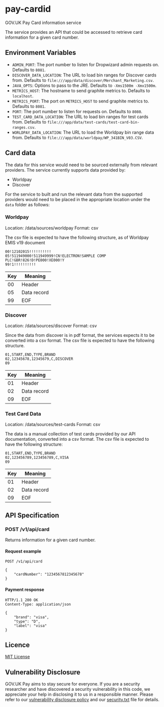 # pay-cardid

GOV.UK Pay Card information service

The service provides an API that could be accessed to retrieve card information for a given card number.

## Environment Variables

  - `ADMIN_PORT`: The port number to listen for Dropwizard admin requests on. Defaults to `8081`.
  - `DISCOVER_DATA_LOCATION`: The URL to load bin ranges for Discover cards from. Defaults to `file:///app/data/discover/Merchant_Marketing.csv`.
  - `JAVA_OPTS`: Options to pass to the JRE. Defaults to `-Xms1500m -Xmx1500m`.
  - `METRICS_HOST`: The hostname to send graphite metrics to. Defaults to `localhost`.
  - `METRICS_PORT`: The port on `METRICS_HOST` to send graphite metrics to. Defaults to `8081`.
  - `PORT`: The port number to listen for requests on. Defaults to `8080`.
  - `TEST_CARD_DATA_LOCATION`: The URL to load bin ranges for test cards from. Defaults to `file:///app/data/test-cards/test-card-bin-ranges.csv`.
  - `WORLDPAY_DATA_LOCATION`: The URL to load the Worldpay bin range data from. Defaults to `file:///app/data/worldpay/WP_341BIN_V03.CSV`.

## Card data
The data for this service would need to be sourced externally from relevant providers. 
The service currently supports data provided by: 

- Worldpay
- Discover

For the service to built and run the relevant data from the supported providers would need to be placed in the appropriate
location under the `data` folder as follows:

### Worldpay

Location: /data/sources/worldpay
Format: csv

The csv file is expected to have the following structure, as of Worldpay EMIS v19 document

    00!12102015!!!!!!!!!!
    05!511949000!511949999!CN!ELECTRON!SAMPLE COMP PLC!GBR!826!D!PE000!XE000!Y
    99!1!!!!!!!!!!

|Key|Meaning    |
|---|-----------|
|00 |Header     |
|05 |Data record|
|99 |EOF        |

### Discover

Location: /data/sources/discover
Format: csv

Since the data from discover is in pdf format, the services expects it to be converted into a csv format. The csv file is
 expected to have the following structure.

    01,START,END,TYPE,BRAND
    02,12345678,12345679,C,DISCOVER
    09

|Key|Meaning    |
|---|-----------|
|01 |Header     |
|02 |Data record|
|09 |EOF        |

### Test Card Data

Location: /data/sources/test-cards
Format: csv

The data is a manual collection of test cards provided by our API documentation, converted into a csv format. The csv file is
 expected to have the following structure:

    01,START,END,TYPE,BRAND
    02,123456789,123456789,C,VISA
    09

|Key|Meaning    |
|---|-----------|
|01 |Header     |
|02 |Data record|
|09 |EOF        |

## API Specification

### POST /v1/api/card

Returns information for a given card number.

#### Request example

    POST /v1/api/card

    {
        "cardNumber": "1234567812345678"
    }

#### Payment response

    HTTP/1.1 200 OK
    Content-Type: application/json

    {
        "brand": "visa",
        "type": "D",
        "label": "visa"
    }

## Licence

[MIT License](LICENSE)

## Vulnerability Disclosure

GOV.UK Pay aims to stay secure for everyone. If you are a security researcher and have discovered a security vulnerability in this code, we appreciate your help in disclosing it to us in a responsible manner. Please refer to our [vulnerability disclosure policy](https://www.gov.uk/help/report-vulnerability) and our [security.txt](https://vdp.cabinetoffice.gov.uk/.well-known/security.txt) file for details.
